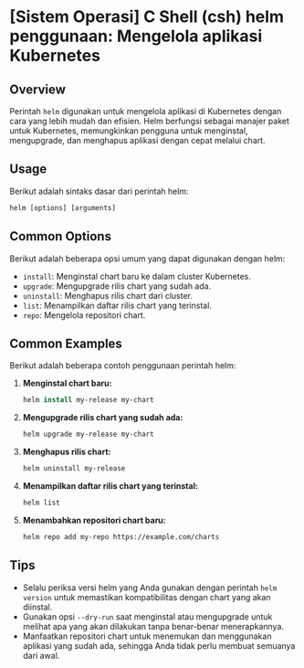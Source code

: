 # [Sistem Operasi] C Shell (csh) helm penggunaan: Mengelola aplikasi Kubernetes

## Overview
Perintah `helm` digunakan untuk mengelola aplikasi di Kubernetes dengan cara yang lebih mudah dan efisien. Helm berfungsi sebagai manajer paket untuk Kubernetes, memungkinkan pengguna untuk menginstal, mengupgrade, dan menghapus aplikasi dengan cepat melalui chart.

## Usage
Berikut adalah sintaks dasar dari perintah helm:

```csh
helm [options] [arguments]
```

## Common Options
Berikut adalah beberapa opsi umum yang dapat digunakan dengan helm:

- `install`: Menginstal chart baru ke dalam cluster Kubernetes.
- `upgrade`: Mengupgrade rilis chart yang sudah ada.
- `uninstall`: Menghapus rilis chart dari cluster.
- `list`: Menampilkan daftar rilis chart yang terinstal.
- `repo`: Mengelola repositori chart.

## Common Examples
Berikut adalah beberapa contoh penggunaan perintah helm:

1. **Menginstal chart baru:**
   ```csh
   helm install my-release my-chart
   ```

2. **Mengupgrade rilis chart yang sudah ada:**
   ```csh
   helm upgrade my-release my-chart
   ```

3. **Menghapus rilis chart:**
   ```csh
   helm uninstall my-release
   ```

4. **Menampilkan daftar rilis chart yang terinstal:**
   ```csh
   helm list
   ```

5. **Menambahkan repositori chart baru:**
   ```csh
   helm repo add my-repo https://example.com/charts
   ```

## Tips
- Selalu periksa versi helm yang Anda gunakan dengan perintah `helm version` untuk memastikan kompatibilitas dengan chart yang akan diinstal.
- Gunakan opsi `--dry-run` saat menginstal atau mengupgrade untuk melihat apa yang akan dilakukan tanpa benar-benar menerapkannya.
- Manfaatkan repositori chart untuk menemukan dan menggunakan aplikasi yang sudah ada, sehingga Anda tidak perlu membuat semuanya dari awal.